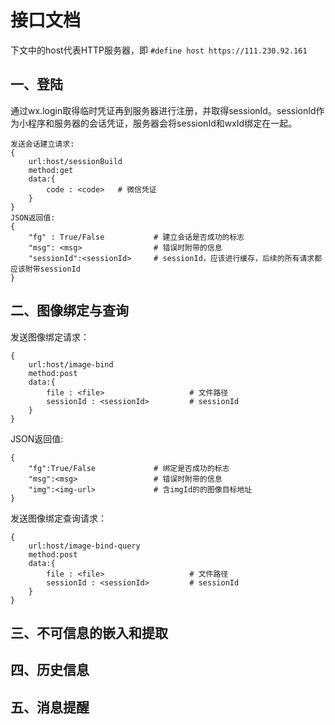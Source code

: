 # 接口文档
下文中的host代表HTTP服务器，即 `#define host https://111.230.92.161`
## 一、登陆
通过wx.login取得临时凭证再到服务器进行注册，并取得sessionId。sessionId作为小程序和服务器的会话凭证，服务器会将sessionId和wxId绑定在一起。
```
发送会话建立请求:
{
    url:host/sessionBuild
    method:get
    data:{
        code : <code>   # 微信凭证
    }
}
JSON返回值:
{
    "fg" : True/False           # 建立会话是否成功的标志
    "msg": <msg>                # 错误时附带的信息
    "sessionId":<sessionId>     # sessionId，应该进行缓存，后续的所有请求都应该附带sessionId
}
```


## 二、图像绑定与查询
发送图像绑定请求：
```
{
    url:host/image-bind
    method:post
    data:{
        file : <file>                   # 文件路径
        sessionId : <sessionId>         # sessionId
    }
}
```
JSON返回值:
```
{
    "fg":True/False             # 绑定是否成功的标志
    "msg":<msg>                 # 错误时附带的信息
    "img":<img-url>             # 含imgId的的图像目标地址
}
```
发送图像绑定查询请求：
```
{
    url:host/image-bind-query
    method:post
    data:{
        file : <file>                   # 文件路径
        sessionId : <sessionId>         # sessionId
    }
}
```

## 三、不可信息的嵌入和提取

## 四、历史信息

## 五、消息提醒

